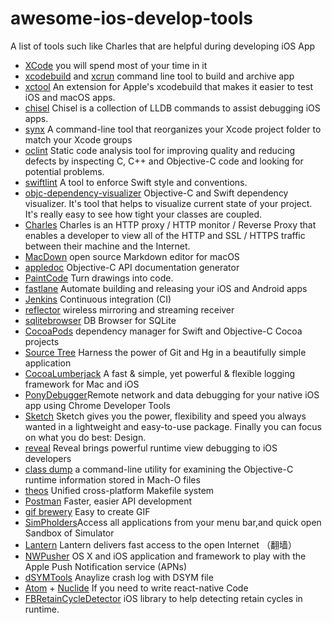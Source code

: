 # awesome-ios-develop-tools
A list of tools such like Charles that are helpful during developing iOS App

- [XCode](https://developer.apple.com/xcode/) you will spend most of your time in it 
- [xcodebuild](https://developer.apple.com/legacy/library/documentation/Darwin/Reference/ManPages/man1/xcodebuild.1.html) and [xcrun](https://developer.apple.com/legacy/library/documentation/Darwin/Reference/ManPages/man1/xcrun.1.html) command line tool to build and archive app
- [xctool](https://github.com/facebook/xctool) An extension for Apple's xcodebuild that makes it easier to test iOS and macOS apps.
- [chisel](https://github.com/facebook/chisel) Chisel is a collection of LLDB commands to assist debugging iOS apps.
- [synx](https://github.com/venmo/synx) A command-line tool that reorganizes your Xcode project folder to match your Xcode groups
- [oclint](http://oclint.org/) Static code analysis tool for improving quality and reducing defects by inspecting C, C++ and Objective-C code and looking for potential problems.
- [swiftlint](https://github.com/realm/SwiftLint) A tool to enforce Swift style and conventions. 
- [objc-dependency-visualizer](https://github.com/PaulTaykalo/objc-dependency-visualizer) Objective-C and Swift dependency visualizer. It's tool that helps to visualize current state of your project. It's really easy to see how tight your classes are coupled.
- [Charles](https://www.charlesproxy.com/) Charles is an HTTP proxy / HTTP monitor / Reverse Proxy that enables a developer to view all of the HTTP and SSL / HTTPS traffic between their machine and the Internet.
- [MacDown](https://www.google.co.jp/url?sa=t&rct=j&q=&esrc=s&source=web&cd=1&cad=rja&uact=8&ved=0ahUKEwi3jfrK5qPSAhWJgrwKHSfxDVsQFggeMAA&url=https%3A%2F%2Fmacdown.uranusjr.com%2F&usg=AFQjCNEdagDsGjWdDC4YXotMtxClH9lX_g) open source Markdown editor for macOS
- [appledoc](http://gentlebytes.com/appledoc/) Objective-C API documentation generator 
- [PaintCode](https://www.paintcodeapp.com/) Turn drawings into code.
- [fastlane](https://github.com/fastlane/fastlane) Automate building and releasing your iOS and Android apps 
- [Jenkins](https://jenkins.io/index.html) Continuous integration (CI)
- [reflector](http://www.airsquirrels.com/reflector/) wireless mirroring and streaming receiver 
- [sqlitebrowser](http://sqlitebrowser.org/) DB Browser for SQLite
- [CocoaPods](http://cocoapods.org/) dependency manager for Swift and Objective-C Cocoa projects
- [Source Tree](http://www.sourcetreeapp.com/) Harness the power of Git and Hg in a beautifully simple application
- [CocoaLumberjack](https://github.com/CocoaLumberjack/CocoaLumberjack) A fast & simple, yet powerful & flexible logging framework for Mac and iOS
- [PonyDebugger](https://github.com/square/PonyDebugger)Remote network and data debugging for your native iOS app using Chrome Developer Tools
- [Sketch](https://www.sketchapp.com/) Sketch gives you the power, flexibility and speed you always wanted in a lightweight and easy-to-use package. Finally you can focus on what you do best: Design.
- [reveal](https://revealapp.com/) Reveal brings powerful runtime view debugging to iOS developers
- [class dump](http://stevenygard.com/projects/class-dump/) a command-line utility for examining the Objective-C runtime information stored in Mach-O files
- [theos](https://github.com/theos/theos) Unified cross-platform Makefile system
- [Postman](https://www.getpostman.com/) Faster, easier API development 
- [gif brewery](http://gifbrewery.com/) Easy to create GIF
- [SimPholders](https://simpholders.com/)Access all applications from your menu bar,and quick open Sandbox of Simulator
- [Lantern](https://www.google.co.jp/url?sa=t&rct=j&q=&esrc=s&source=web&cd=1&cad=rja&uact=8&ved=0ahUKEwidscmh8qPSAhUCpJQKHQP6DxAQFgggMAA&url=https%3A%2F%2Fgetlantern.org%2F&usg=AFQjCNHAvVPQmTYvosHO6rsN60pq7E5G-Q) Lantern delivers fast access to the open Internet （翻墙）
- [NWPusher](https://github.com/noodlewerk/NWPusher) OS X and iOS application and framework to play with the Apple Push Notification service (APNs)
- [dSYMTools](https://github.com/answer-huang/dSYMTools) Anaylize crash log with DSYM file
- [Atom](https://atom.io/) + [Nuclide](https://nuclide.io/) If you need to write react-native Code
- [FBRetainCycleDetector](https://github.com/facebook/FBRetainCycleDetector/tree/master/FBRetainCycleDetector) iOS library to help detecting retain cycles in runtime.


